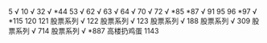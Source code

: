 5  √
10 √
32 √
*44
53 √
62 √
63 √
64 √
70 √
72 √
*85
*87 √
91
95
96
*97 √
*115
120 
121 股票系列 √
122 股票系列 √
123 股票系列 √
188 股票系列 √
309 股票系列 √
714 股票系列 √
*887 高楼扔鸡蛋
1143
